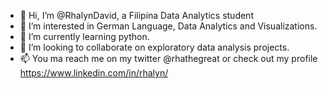 - 👋 Hi, I’m @RhalynDavid, a Filipina Data Analytics student
- 👀 I’m interested in German Language, Data Analytics and Visualizations.
- 🌱 I’m currently learning python.
- 💞️ I’m looking to collaborate on exploratory data analysis projects.
- 📫 You ma reach me on my twitter @rhathegreat or check out my profile https://www.linkedin.com/in/rhalyn/
<!---
RhalynDavid/RhalynDavid is a ✨ special ✨ repository because its `README.md` (this file) appears on your GitHub profile.
You can click the Preview link to take a look at your changes.
--->
